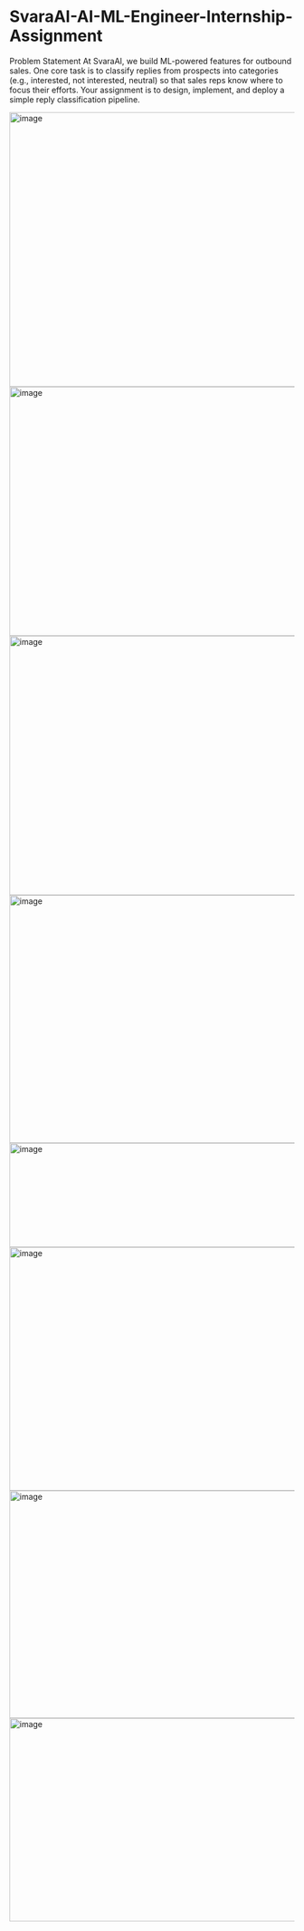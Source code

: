# SvaraAI-AI-ML-Engineer-Internship-Assignment
Problem Statement  At SvaraAI, we build ML-powered features for outbound sales. One core task is to classify replies from prospects into categories (e.g., interested, not interested, neutral) so that sales reps know where to focus their efforts.  Your assignment is to design, implement, and deploy a simple reply classification pipeline.


<img width="940" height="485" alt="image" src="https://github.com/user-attachments/assets/569036e7-2353-4cdd-8d29-58d95584a1d9" />

<img width="940" height="440" alt="image" src="https://github.com/user-attachments/assets/4af9fd36-f356-4519-9f6f-a989fd470f5d" />

<img width="940" height="458" alt="image" src="https://github.com/user-attachments/assets/3263e68c-c2e5-4b6a-96f3-cf834ee9cb5b" />



<img width="606" height="438" alt="image" src="https://github.com/user-attachments/assets/afa85c4d-d9d7-4f86-82f4-2b88e5a11e44" />

<img width="564" height="184" alt="image" src="https://github.com/user-attachments/assets/fa44ac7d-bec0-4412-9ef9-e763c50b02fd" />

<img width="1543" height="430" alt="image" src="https://github.com/user-attachments/assets/63db721a-9d89-48cc-b288-dc5ec6ddb3e6" />

<img width="1464" height="402" alt="image" src="https://github.com/user-attachments/assets/5ce7b5c3-9510-4854-800f-d084f6ae1320" />

<img width="865" height="359" alt="image" src="https://github.com/user-attachments/assets/2b3c7860-d6a0-4aa8-98f3-d319b5809f5b" />



